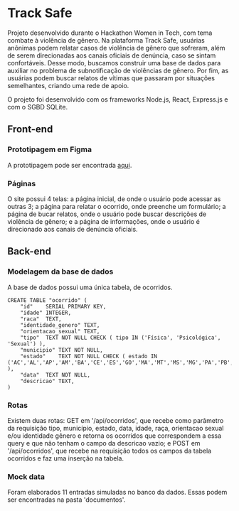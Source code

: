 # Track Safe

Projeto desenvolvido durante o Hackathon Women in Tech, com tema combate à violência de gênero. Na plataforma Track Safe, usuárias anônimas podem relatar casos de violência de gênero que sofreram, além de serem direcionadas aos canais oficiais de denúncia, caso se sintam confortáveis. Desse modo, buscamos construir uma base de dados para auxiliar no problema de subnotificação de violências de gênero. Por fim, as usuárias podem buscar relatos de vítimas que passaram por situações semelhantes, criando uma rede de apoio.

O projeto foi desenvolvido com os frameworks Node.js, React, Express.js e com o SGBD SQLite.

## Front-end

### Prototipagem em Figma

A prototipagem pode ser encontrada [aqui](https://www.figma.com/design/jTDlhrXqCe70yfmMfpCW8k/Prot%C3%B3tipoTrackSafe?node-id=0%3A1&t=MtpVVxI7hjwADaPb-1).

### Páginas

O site possui 4 telas: a página inicial, de onde o usuário pode acessar as outras 3; a página para relatar o ocorrido, onde preenche um formulário; a página de bucar relatos, onde o usuário pode buscar descrições de violência de gênero; e a página de informações, onde o usuário é direcionado aos canais de denúncia oficiais.


## Back-end

### Modelagem da base de dados

A base de dados possui uma única tabela, de ocorridos.

```SQLite
CREATE TABLE "ocorrido" (
	"id"	SERIAL PRIMARY KEY,
	"idade"	INTEGER,
	"raca"	TEXT,
	"identidade_genero"	TEXT,
	"orientacao_sexual"	TEXT,
	"tipo"	TEXT NOT NULL CHECK ( tipo IN ('Física', 'Psicológica', 'Sexual') ),
	"municipio"	TEXT NOT NULL,
	"estado"	TEXT NOT NULL CHECK ( estado IN ('AC','AL','AP','AM','BA','CE','ES','GO','MA','MT','MS','MG','PA','PB','PR','PE','PI','RJ','RN','RS','RO','RR','SC','SP','SE','TO','DF') ),
	"data"	TEXT NOT NULL,
	"descricao"	TEXT,
)
```

### Rotas

Existem duas rotas: GET em '/api/ocorridos', que recebe como parâmetro da requisição tipo, município, estado, data, idade, raça, orientacao sexual e/ou identidade gênero e retorna os ocorridos que correspondem a essa query e que não tenham o campo da descricao vazio; e POST em '/api/ocorridos', que recebe na requisição todos os campos da tabela ocorridos e faz uma inserção na tabela.

### Mock data

Foram elaborados 11 entradas simuladas no banco da dados. Essas podem ser encontradas na pasta 'documentos'.
